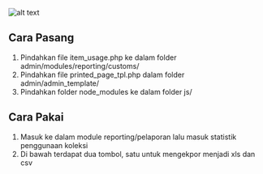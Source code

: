 ![alt text](https://raw.githubusercontent.com/drajathasan/html2spreadsheet/master/preview.png "Preview")

## Cara Pasang

1. Pindahkan file item_usage.php ke dalam folder admin/modules/reporting/customs/
2. Pindahkan file printed_page_tpl.php dalam folder admin/admin_template/
3. Pindahkan folder node_modules ke dalam folder js/

## Cara Pakai

1. Masuk ke dalam module reporting/pelaporan lalu masuk statistik penggunaan koleksi
2. Di bawah terdapat dua tombol, satu untuk mengekpor menjadi xls dan csv